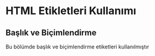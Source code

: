 <h1> HTML Etikletleri Kullanımı</h1>
<h2> Başlık ve Biçimlendirme </h2>
<p> Bu bölümde başlık ve biçimlendirme etiketleri kullanılmıştır</p>

